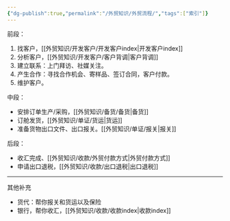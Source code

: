 ```yaml
---
{"dg-publish":true,"permalink":"/外贸知识/外贸流程/","tags":["索引"]}
---
```



前段：
1. 找客户，[[外贸知识/开发客户/开发客户index\|开发客户index]]
2. 分析客户，[[外贸知识/开发客户/客户背调\|客户背调]]
3. 建立联系：上门拜访、社媒关注。
4. 产生合作：寻找合作机会、寄样品、签订合同，客户付款。
5. 维护客户。

中段：
- 安排订单生产/采购，[[外贸知识/备货/备货\|备货]]
- 订舱发货，[[外贸知识/单证/货运\|货运]]
- 准备货物出口文件、出口报关。[[外贸知识/单证/报关\|报关]]

后段：
- 收汇完成、[[外贸知识/收款/外贸付款方式\|外贸付款方式]]
- 申请出口退税，[[外贸知识/收款/出口退税\|出口退税]]

---

其他补充
- 货代：帮你报关和货运以及保险
- 银行，帮你收汇，[[外贸知识/收款/收款index\|收款index]]

